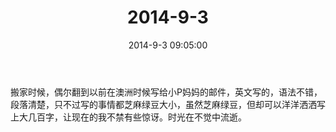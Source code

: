 ﻿---
title: "2014-9-3"
date: 2014-9-3 09:05:00
tags: 文字
categories: 爸爸
---
搬家时候，偶尔翻到以前在澳洲时候写给小P妈妈的邮件，英文写的，语法不错，段落清楚，只不过写的事情都芝麻绿豆大小，虽然芝麻绿豆，但却可以洋洋洒洒写上大几百字，让现在的我不禁有些惊讶。时光在不觉中流逝。